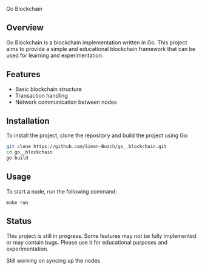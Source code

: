  Go Blockchain

## Overview

Go Blockchain is a blockchain implementation written in Go. This project aims to provide a simple and educational blockchain framework that can be used for learning and experimentation.

## Features

- Basic blockchain structure
- Transaction handling
- Network communication between nodes

## Installation

To install the project, clone the repository and build the project using Go:

```sh
git clone https://github.com/Simon-Busch/go__blockchain.git
cd go__blockchain
go build
```

## Usage


To start a node, run the following command:

```
make run
```

## Status

This project is still in progress. Some features may not be fully implemented or may contain bugs. Please use it for educational purposes and experimentation.

Still working on syncing up the nodes
